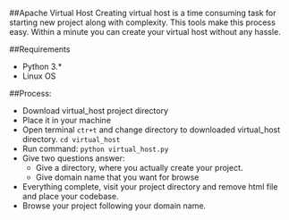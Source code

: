 ##Apache Virtual Host
 Creating virtual host is a time consuming task for starting new project along with complexity. This tools make this process easy. Within a minute you can create your virtual host without any hassle.

##Requirements
* Python 3.*
* Linux OS

##Process:
* Download virtual_host project directory
* Place it in your machine
* Open terminal ```ctr+t``` and change directory to downloaded virtual_host directory. ```cd virtual_host```
* Run command: ```python virtual_host.py```
* Give two questions answer:
    * Give a directory, where you actually create your project.
    * Give domain name that you want for browse
* Everything complete, visit your project directory and remove html file and place your codebase.
* Browse your project following your domain name.
